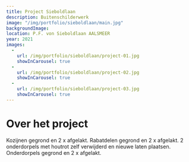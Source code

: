 ```yaml
---
title: Project Sieboldlaan
description: Buitenschilderwerk
image: "/img/portfolio/sieboldlaan/main.jpg"
backgroundImage: 
location: P.F. von Sieboldlaan AALSMEER
year: 2021
images:
  -
    url: /img/portfolio/sieboldlaan/project-01.jpg
    showInCarousel: true
  -
    url: /img/portfolio/sieboldlaan/project-02.jpg
    showInCarousel: true
  -
    url: /img/portfolio/sieboldlaan/project-03.jpg
    showInCarousel: true
---
```


# Over het project

Kozijnen gegrond en 2 x afgelakt. Rabatdelen gegrond en 2 x afgelakt. 
2 onderdorpels met houtrot zelf verwijderd en nieuwe laten plaatsen. 
Onderdorpels gegrond en 2 x afgelakt.

